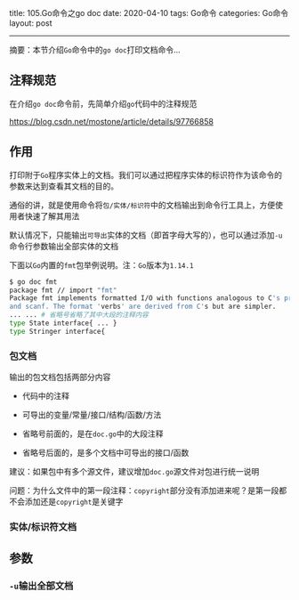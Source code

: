 title: 105.Go命令之go doc
date: 2020-04-10
tags: Go命令
categories: Go命令
layout: post

------

摘要：本节介绍`Go`命令中的`go doc`打印文档命令...

<!-- more -->

## 注释规范

在介绍`go doc`命令前，先简单介绍`go`代码中的注释规范

https://blog.csdn.net/mostone/article/details/97766858

## 作用

打印附于`Go`程序实体上的文档。我们可以通过把程序实体的标识符作为该命令的参数来达到查看其文档的目的。

通俗的讲，就是使用命令将`包/实体/标识符`中的文档输出到命令行工具上，方便使用者快速了解其用法

默认情况下，只能输出`可导出`实体的文档（即首字母大写的），也可以通过添加`-u`命令行参数输出全部实体的文档



下面以`Go`内置的`fmt`包举例说明。注：`Go`版本为`1.14.1`
```bash
$ go doc fmt
package fmt // import "fmt"
Package fmt implements formatted I/O with functions analogous to C's printf
and scanf. The format 'verbs' are derived from C's but are simpler.
... ... # 省略号省略了其中大段的注释内容
type State interface{ ... }
type Stringer interface{
```

### 包文档

输出的包文档包括两部分内容

- 代码中的注释
- 可导出的变量/常量/接口/结构/函数/方法



- 省略号前面的，是在`doc.go`中的大段注释
- 省略号后面的，是多个文档中可导出的接口/函数

建议：如果包中有多个源文件，建议增加`doc.go`源文件对包进行统一说明

问题：为什么文件中的第一段注释：`copyright`部分没有添加进来呢？是第一段都不会添加还是`copyright`是关键字

### 实体/标识符文档

## 参数

### `-u`输出全部文档

